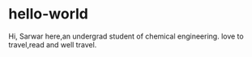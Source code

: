 # hello-world
Hi,
Sarwar here,an undergrad student of chemical engineering.
love to travel,read and well travel.
